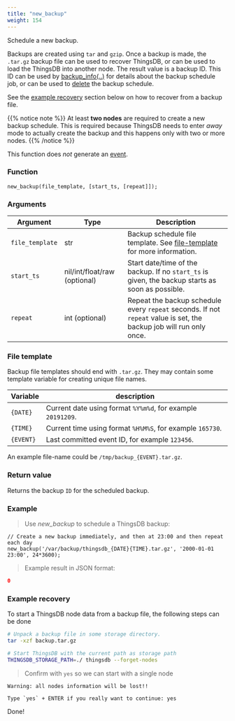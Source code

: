 ```yaml
---
title: "new_backup"
weight: 154
---
```


Schedule a new backup.

Backups are created using `tar` and `gzip`. Once a backup is made, the `.tar.gz` backup
file can be used to recover ThingsDB, or can be used to load the ThingsDB into another node.
The result value is a backup ID. This ID can be used by [backup_info(..)](../backup_info) for details
about the backup schedule job, or can be used to [delete](../del_backup) the backup schedule.

See the [example recovery](#example-recovery) section below on how to recover from a backup file.


{{% notice note %}}
At least **two nodes** are required to create a new backup schedule. This is required because ThingsDB needs to enter *away* mode to actually create the backup and this happens only with two or more nodes.
{{% /notice %}}


This function does *not* generate an [event](../../overview/events).

### Function

`new_backup(file_template, [start_ts, [repeat]]);`

### Arguments

Argument | Type | Description
--------- | ----------- | -----------
`file_template` | str | Backup schedule file template. See [file-template](#file-template) for more information.
`start_ts` | nil/int/float/raw (optional) | Start date/time of the backup. If no `start_ts` is given, the backup starts as soon as possible.
`repeat` | int (optional) | Repeat the backup schedule every `repeat` seconds. If not `repeat` value is set, the backup job will run only once.

### File template

Backup file templates should end with `.tar.gz`. They may contain some template variable
for creating unique file names.

Variable | description
-------- | -----------
`{DATE}` | Current date using format `%Y%m%d`, for example `20191209`.
`{TIME}` | Current time using format `%H%M%S`, for example `165730`.
`{EVENT}` | Last committed event ID, for example `123456`.

An example file-name could be `/tmp/backup_{EVENT}.tar.gz`.

### Return value

Returns the backup `ID` for the scheduled backup.

### Example

> Use *new_backup* to schedule a ThingsDB backup:

```thingsdb,syntax_only,@n
// Create a new backup immediately, and then at 23:00 and then repeat each day
new_backup('/var/backup/thingsdb_{DATE}{TIME}.tar.gz', '2000-01-01 23:00', 24*3600);
```

> Example result in JSON format:

```json
0
```

### Example recovery

To start a ThingsDB node data from a backup file, the following steps can be done

```bash
# Unpack a backup file in some storage directory.
tar -xzf backup.tar.gz
```

```bash
# Start ThingsDB with the current path as storage path
THINGSDB_STORAGE_PATH=./ thingsdb --forget-nodes
```

> Confirm with `yes` so we can start with a single node

```
Warning: all nodes information will be lost!!

Type `yes` + ENTER if you really want to continue: yes
```

Done!